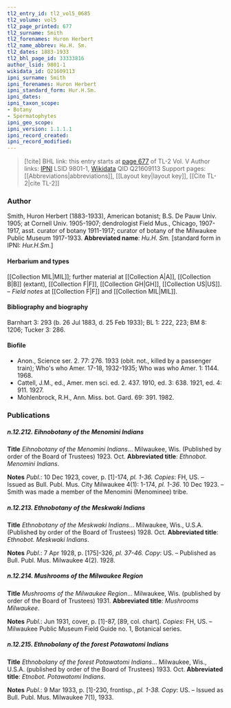 ```yaml
---
tl2_entry_id: tl2_vol5_0685
tl2_volume: vol5
tl2_page_printed: 677
tl2_surname: Smith
tl2_forenames: Huron Herbert
tl2_name_abbrev: Hu.H. Sm.
tl2_dates: 1883-1933
tl2_bhl_page_id: 33333816
author_lsid: 9801-1
wikidata_id: Q21609113
ipni_surname: Smith
ipni_forenames: Huron Herbert
ipni_standard_form: Hur.H.Sm.
ipni_dates: 
ipni_taxon_scope: 
- Botany
- Spermatophytes
ipni_geo_scope: 
ipni_version: 1.1.1.1
ipni_record_created: 
ipni_record_modified:
---
```


> [!cite] BHL link: this entry starts at [page 677](https://www.biodiversitylibrary.org/page/33333816) of TL-2 Vol. V
> Author links: [IPNI](https://www.ipni.org/a/9801-1) LSID 9801-1, [Wikidata](https://www.wikidata.org/wiki/Q21609113) QID Q21609113
> Support pages: [[Abbreviations|abbreviations]], [[Layout key|layout key]], [[Cite TL-2|cite TL-2]]

### Author

Smith, Huron Herbert (1883-1933), American botanist; B.S. De Pauw Univ. 1905; at Cornell Univ. 1905-1907; dendrologist Field Mus., Chicago, 1907-1917, asst. curator of botany 1911-1917; curator of botany of the Milwaukee Public Museum 1917-1933. 
**Abbreviated name**: *Hu.H. Sm.* \[standard form in IPNI: *Hur.H.Sm.*\]

#### Herbarium and types

[[Collection MIL|MIL]]; further material at [[Collection A|A]], [[Collection B|B]] (extant), [[Collection F|F]], [[Collection GH|GH]], [[Collection US|US]]. – *Field notes* at [[Collection F|F]] and [[Collection MIL|MIL]].

#### Bibliography and biography

Barnhart 3: 293 (b. 26 Jul 1883, d. 25 Feb 1933); BL 1: 222, 223; BM 8: 1206; Tucker 3: 286.

#### Biofile

- Anon., Science ser. 2. 77: 276. 1933 (obit. not., killed by a passenger train); Who's who Amer. 17-18, 1932-1935; Who was who Amer. 1: 1144. 1968.
- Cattell, J.M., ed., Amer. men sci. ed. 2. 437. 1910, ed. 3: 638. 1921, ed. 4: 911. 1927.
- Mohlenbrock, R.H., Ann. Miss. bot. Gard. 69: 391. 1982.

### Publications

##### n.12.212. Eihnobotany of the Menomini Indians

**Title**
*Eihnobotany of the Menomini Indians*... Milwaukee, Wis. (Published by order of the Board of Trustees) 1923. Oct.
**Abbreviated title**: *Ethnobot. Menomini Indians*.

**Notes**
*Publ*.: 10 Dec 1923, cover, p. \[1\]-174, *pl. 1-36. Copies*: FH, US. – Issued as Bull. Publ. Mus. City Milwaukee 4(1): 1-174, *pl. 1-36*. 10 Dec 1923. – Smith was made a member of the Menomini (Menominee) tribe.

##### n.12.213. Ethnobotany of the Meskwaki Indians

**Title**
*Ethnobotany of the Meskwaki Indians*... Milwaukee, Wis., U.S.A. (Published by order of the Board of Trustees) 1928. Oct.
**Abbreviated title**: *Ethnobot. Meskwaki Indians*.

**Notes**
*Publ*.: 7 Apr 1928, p. \[175\]-326, *pl. 37-46. Copy*: US. – Published as Bull. Publ. Mus. Milwaukee 4(2). 1928.

##### n.12.214. Mushrooms of the Milwaukee Region

**Title**
*Mushrooms of the Milwaukee Region*... Milwaukee, Wis. (published by order of the Board of Trustees) 1931.
**Abbreviated title**: *Mushrooms Milwaukee*.

**Notes**
*Publ*.: Jun 1931, cover, p. \[1\]-87, \[89, col. chart\]. *Copies*: FH, US. – Milwaukee Public Museum Field Guide no. 1, Botanical series.

##### n.12.215. Ethnobolany of the forest Potawatomi Indians

**Title**
*Ethnobolany of the forest Potawatomi Indians*... Milwaukee, Wis., U.S.A. (published by order of the Board of Trustees) 1933. Oct.
**Abbreviated title**: *Etnobot. Potawatomi Indians*.

**Notes**
*Publ*.: 9 Mar 1933, p. \[1\]-230, frontisp., *pl. 1-38. Copy*: US. – Issued as Bull. Publ. Mus. Milwaukee 7(1), 1933.

